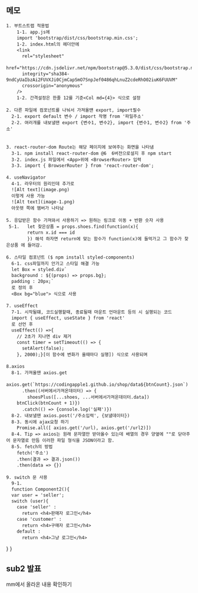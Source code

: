 ## 메모
    1. 부트스트랩 적용법
        1-1. app.js에
        import 'bootstrap/dist/css/bootstrap.min.css';
        1-2. index.html의 헤더안에
        <link
          rel="stylesheet"
          href="https://cdn.jsdelivr.net/npm/bootstrap@5.3.0/dist/css/bootstrap.min.css"
          integrity="sha384-9ndCyUaIbzAi2FUVXJi0CjmCapSmO7SnpJef0486qhLnuZ2cdeRhO02iuK6FUUVM"
          crossorigin="anonymous"
        />      
        1-2. 간격설정은 한줄 12를 기준<Col md={4}> 식으로 설정

    2. 다른 파일에 컴포넌트를 나눠서 가져올떈 export, import필수
      2-1. export default 변수 / import 작명 from '파일주소'
      2-2. 여러개를 내보낼땐 export {변수1, 변수2}, import {변수1, 변수2} from '주소'


    3. react-router-dom Route는 해당 페이지에 보여주는 화면을 나타냄
      3-1. npm install react-router-dom @6  6버전으로설지 후 npm start
      3-2. index.js 파일에서 <App>위에 <BrowserRouter> 입력
      3-3. import { BrowserRouter } from 'react-router-dom';

    4. useNavigator
      4-1. 라우터의 원리인데 추가로
      ![Alt text](image.png)
      이렇게 사용 가능
      ![Alt text](image-1.png)
      아웃렛 쪽에 멤버가 나타남
    
    5. 응답받은 함수 가져와서 사용하기 => 원하는 링크로 이동 + 반환 숫자 사용
     5-1.   let 찾은상품 = props.shoes.find(function(x){
            return x.id === id
            }) 해석 하자면 return에 맞는 함수가 function(x)에 들억가고 그 함수가 찾은상품 에 들어감.
    
    6. 스타일 컴포넌트 ($ npm install styled-components)
      6-1. css파일까지 안가고 스타일 해결 가능
      let Box = styled.div`
      background : ${(props) => props.bg};
      padding : 20px;`
      로 정의 후
      <Box bg="blue"> 식으로 사용

    7. useEffect
      7-1. 시작될떄, 코드실행할때, 종료될때 마운트 언마운트 등의 시 실행되는 코드
      import { useEffect, useState } from 'react'
      로 선언 후
      useEffect(() =>{
        // 2초가 지나면 div 제거
        const timer = setTimeout(() => {
          setAlert(false);
        }, 2000);}[이 함수에 변화가 올때마다 실행]) 식으로 사용되며

    8.axios
      8-1. 가져올땐 axios.get
       axios.get(`https://codingapple1.github.io/shop/data${btnCount}.json`)
          .then((서버에서가져온데이터) => {
            shoesPlus([...shoes, ...서버에서가져온데이터.data])
        btnClick(btnCount + 1)})
          .catch(() => {console.log('실패')})
      8-2. 내보낼땐 axios.post('/주소입력', {보낼데이터})
      8-3. 동시에 ajax요청 하기
        Promise.all([ axios.get('/url), axios.get('/url2)])
      8-4. Tip => axios는 원래 문자열만 받아올수 있는데 배열의 경우 양옆에 ""로 닫아주어 문자열로 만듬 이러한 파일 형식을 JSON이라고 함.
      8-5. fetch의 방법
        fetch('주소')
        .then(결과 => 결과.json())
        .then(data => {})
    
    9. switch 문 사용
      9-1. 
      function Component2(){
      var user = 'seller';
      switch (user){
        case 'seller' :
          return <h4>판매자 로그인</h4>
        case 'customer' :
          return <h4>구매자 로그인</h4>
        default : 
          return <h4>그냥 로그인</h4>
  }
}

## sub2 발표
mm에서 올라온 내용 확인하기